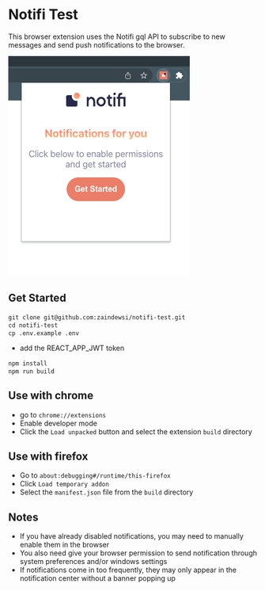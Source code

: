 # Notifi Test

This browser extension uses the Notifi gql API to subscribe to new messages and send push notifications to the browser.

![Notifi Test landing screen](https://github.com/zaindewsi/notifi-test/blob/main/docs/get-started.png)

## Get Started

```
git clone git@github.com:zaindewsi/notifi-test.git
cd notifi-test
cp .env.example .env
```
- add the REACT_APP_JWT token
```
npm install
npm run build
```

## Use with chrome

- go to `chrome://extensions`
- Enable developer mode
- Click the `Load unpacked` button and select the extension `build` directory

## Use with firefox

- Go to `about:debugging#/runtime/this-firefox`
- Click `Load temporary addon`
- Select the `manifest.json` file from the `build` directory

## Notes

- If you have already disabled notifications, you may need to manually enable them in the browser
- You also need give your browser permission to send notification through system preferences and/or windows settings
- If notifications come in too frequently, they may only appear in the notification center without a banner popping up
